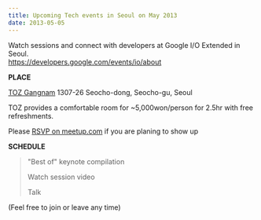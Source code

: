 ```yaml
---
title: Upcoming Tech events in Seoul on May 2013
date: 2013-05-05
---
```

Watch sessions and connect with developers at Google I/O Extended in
Seoul. \
<https://developers.google.com/events/io/about> 

**PLACE**

[TOZ
Gangnam](http://maps.google.com/maps?q=@37.499718,127.025670 "Lat: 37.499718 / Lon: 127.025670") 1307-26
Seocho-dong, Seocho-gu, Seoul

TOZ provides a comfortable room for \~5,000won/person for 2.5hr with
free refreshments.

Please [RSVP on
meetup.com](http://www.meetup.com/computer-science-society/events/111470142/) if
you are planing to show up

**SCHEDULE** 

> "Best of" keynote compilation
>
> Watch session video
>
> Talk

(Feel free to join or leave any time)


